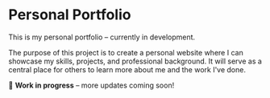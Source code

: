 # Personal Portfolio

This is my personal portfolio – currently in development.

The purpose of this project is to create a personal website where I can showcase my skills, projects, and professional background. It will serve as a central place for others to learn more about me and the work I've done.

🚧 **Work in progress** – more updates coming soon!
